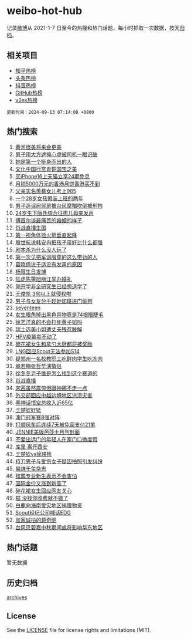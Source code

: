 # weibo-hot-hub

记录[微博](https://www.weibo.com)从 2021-1-7 日至今的热搜和热门话题。每小时抓取一次数据，按天[归档](archives)。

## 相关项目

- [知乎热榜](https://github.com/lonnyzhang423/zhihu-hot-hub)
- [头条热榜](https://github.com/lonnyzhang423/toutiao-hot-hub)
- [抖音热榜](https://github.com/lonnyzhang423/douyin-hot-hub)
- [GitHub热榜](https://github.com/lonnyzhang423/github-hot-hub)
- [v2ex热榜](https://github.com/lonnyzhang423/v2ex-hot-hub)


`更新时间：2024-09-13 07:14:08 +0800`

## 热门搜索

1. [黄河很美将来会更美](https://m.weibo.cn/search?containerid=100103type%3D1%26t%3D10%26q%3D%23%E9%BB%84%E6%B2%B3%E5%BE%88%E7%BE%8E%E5%B0%86%E6%9D%A5%E4%BC%9A%E6%9B%B4%E7%BE%8E%23&stream_entry_id=51&isnewpage=1&extparam=seat%3D1%26filter_type%3Drealtimehot%26stream_entry_id%3D51%26c_type%3D51%26pos%3D0%26q%3D%2523%25E9%25BB%2584%25E6%25B2%25B3%25E5%25BE%2588%25E7%25BE%258E%25E5%25B0%2586%25E6%259D%25A5%25E4%25BC%259A%25E6%259B%25B4%25E7%25BE%258E%2523%26cate%3D10103%26dgr%3D0%26display_time%3D1726182847%26pre_seqid%3D17261828472809123601103)
1. [男子用大方遮掩心虚被司机一眼识破](https://m.weibo.cn/search?containerid=100103type%3D1%26t%3D10%26q%3D%23%E7%94%B7%E5%AD%90%E7%94%A8%E5%A4%A7%E6%96%B9%E9%81%AE%E6%8E%A9%E5%BF%83%E8%99%9A%E8%A2%AB%E5%8F%B8%E6%9C%BA%E4%B8%80%E7%9C%BC%E8%AF%86%E7%A0%B4%23&stream_entry_id=31&isnewpage=1&extparam=seat%3D1%26lcate%3D5001%26c_type%3D31%26pos%3D0%26q%3D%2523%25E7%2594%25B7%25E5%25AD%2590%25E7%2594%25A8%25E5%25A4%25A7%25E6%2596%25B9%25E9%2581%25AE%25E6%258E%25A9%25E5%25BF%2583%25E8%2599%259A%25E8%25A2%25AB%25E5%258F%25B8%25E6%259C%25BA%25E4%25B8%2580%25E7%259C%25BC%25E8%25AF%2586%25E7%25A0%25B4%2523%26cate%3D5001%26dgr%3D0%26stream_entry_id%3D31%26flag%3D2%26realpos%3D1%26band_rank%3D1%26filter_type%3Drealtimehot%26display_time%3D1726182847%26pre_seqid%3D17261828472809123601103)
1. [她是第一个挺身而出的人](https://m.weibo.cn/search?containerid=100103type%3D1%26t%3D10%26q%3D%23%E5%A5%B9%E6%98%AF%E7%AC%AC%E4%B8%80%E4%B8%AA%E6%8C%BA%E8%BA%AB%E8%80%8C%E5%87%BA%E7%9A%84%E4%BA%BA%23&stream_entry_id=31&isnewpage=1&extparam=seat%3D1%26lcate%3D5001%26c_type%3D31%26pos%3D1%26q%3D%2523%25E5%25A5%25B9%25E6%2598%25AF%25E7%25AC%25AC%25E4%25B8%2580%25E4%25B8%25AA%25E6%258C%25BA%25E8%25BA%25AB%25E8%2580%258C%25E5%2587%25BA%25E7%259A%2584%25E4%25BA%25BA%2523%26cate%3D5001%26dgr%3D0%26stream_entry_id%3D31%26flag%3D32768%26realpos%3D2%26band_rank%3D2%26filter_type%3Drealtimehot%26display_time%3D1726182847%26pre_seqid%3D17261828472809123601103)
1. [文化中国行赏青铜国宝之美](https://m.weibo.cn/search?containerid=100103type%3D1%26t%3D10%26q%3D%23%E6%96%87%E5%8C%96%E4%B8%AD%E5%9B%BD%E8%A1%8C%E8%B5%8F%E9%9D%92%E9%93%9C%E5%9B%BD%E5%AE%9D%E4%B9%8B%E7%BE%8E%23&stream_entry_id=31&isnewpage=1&extparam=seat%3D1%26lcate%3D5001%26c_type%3D31%26pos%3D2%26q%3D%2523%25E6%2596%2587%25E5%258C%2596%25E4%25B8%25AD%25E5%259B%25BD%25E8%25A1%258C%25E8%25B5%258F%25E9%259D%2592%25E9%2593%259C%25E5%259B%25BD%25E5%25AE%259D%25E4%25B9%258B%25E7%25BE%258E%2523%26cate%3D5001%26dgr%3D0%26stream_entry_id%3D31%26flag%3D0%26realpos%3D3%26band_rank%3D3%26filter_type%3Drealtimehot%26display_time%3D1726182847%26pre_seqid%3D17261828472809123601103)
1. [买iPhone16上天猫立享24期免息](https://m.weibo.cn/search?containerid=100103type%3D1%26t%3D10%26q%3D%23%E4%B9%B0iPhone16%E4%B8%8A%E5%A4%A9%E7%8C%AB%E7%AB%8B%E4%BA%AB24%E6%9C%9F%E5%85%8D%E6%81%AF%23&stream_entry_id=31&isnewpage=1&extparam=seat%3D1%26lcate%3D5001%26c_type%3D31%26pos%3D3%26q%3D%2523%25E4%25B9%25B0iPhone16%25E4%25B8%258A%25E5%25A4%25A9%25E7%258C%25AB%25E7%25AB%258B%25E4%25BA%25AB24%25E6%259C%259F%25E5%2585%258D%25E6%2581%25AF%2523%26cate%3D5001%26dgr%3D0%26adid%3D254799%26stream_entry_id%3D31%26band_rank%3D4%26is_ad_pos%3D1%26topic_ad%3D1%26filter_type%3Drealtimehot%26display_time%3D1726182847%26pre_seqid%3D17261828472809123601103)
1. [月销5000万元的香港月饼香港买不到](https://m.weibo.cn/search?containerid=100103type%3D1%26t%3D10%26q%3D%23%E6%9C%88%E9%94%805000%E4%B8%87%E5%85%83%E7%9A%84%E9%A6%99%E6%B8%AF%E6%9C%88%E9%A5%BC%E9%A6%99%E6%B8%AF%E4%B9%B0%E4%B8%8D%E5%88%B0%23&stream_entry_id=31&isnewpage=1&extparam=seat%3D1%26lcate%3D5001%26c_type%3D31%26pos%3D4%26q%3D%2523%25E6%259C%2588%25E9%2594%25805000%25E4%25B8%2587%25E5%2585%2583%25E7%259A%2584%25E9%25A6%2599%25E6%25B8%25AF%25E6%259C%2588%25E9%25A5%25BC%25E9%25A6%2599%25E6%25B8%25AF%25E4%25B9%25B0%25E4%25B8%258D%25E5%2588%25B0%2523%26cate%3D5001%26dgr%3D0%26stream_entry_id%3D31%26flag%3D0%26realpos%3D4%26band_rank%3D4%26filter_type%3Drealtimehot%26display_time%3D1726182847%26pre_seqid%3D17261828472809123601103)
1. [父亲实名羡慕女儿考上985](https://m.weibo.cn/search?containerid=100103type%3D1%26t%3D10%26q%3D%23%E7%88%B6%E4%BA%B2%E5%AE%9E%E5%90%8D%E7%BE%A1%E6%85%95%E5%A5%B3%E5%84%BF%E8%80%83%E4%B8%8A985%23&stream_entry_id=31&isnewpage=1&extparam=seat%3D1%26lcate%3D5001%26c_type%3D31%26pos%3D5%26q%3D%2523%25E7%2588%25B6%25E4%25BA%25B2%25E5%25AE%259E%25E5%2590%258D%25E7%25BE%25A1%25E6%2585%2595%25E5%25A5%25B3%25E5%2584%25BF%25E8%2580%2583%25E4%25B8%258A985%2523%26cate%3D5001%26dgr%3D0%26stream_entry_id%3D31%26flag%3D0%26realpos%3D5%26band_rank%3D5%26filter_type%3Drealtimehot%26display_time%3D1726182847%26pre_seqid%3D17261828472809123601103)
1. [一个28岁女孩假装上班的两年](https://m.weibo.cn/search?containerid=100103type%3D1%26t%3D10%26q%3D%23%E4%B8%80%E4%B8%AA28%E5%B2%81%E5%A5%B3%E5%AD%A9%E5%81%87%E8%A3%85%E4%B8%8A%E7%8F%AD%E7%9A%84%E4%B8%A4%E5%B9%B4%23&stream_entry_id=31&isnewpage=1&extparam=seat%3D1%26lcate%3D5001%26c_type%3D31%26pos%3D6%26q%3D%2523%25E4%25B8%2580%25E4%25B8%25AA28%25E5%25B2%2581%25E5%25A5%25B3%25E5%25AD%25A9%25E5%2581%2587%25E8%25A3%2585%25E4%25B8%258A%25E7%258F%25AD%25E7%259A%2584%25E4%25B8%25A4%25E5%25B9%25B4%2523%26cate%3D5001%26dgr%3D0%26stream_entry_id%3D31%26flag%3D0%26realpos%3D6%26band_rank%3D6%26filter_type%3Drealtimehot%26display_time%3D1726182847%26pre_seqid%3D17261828472809123601103)
1. [男子造谣居民房被台风摩羯吹倒被刑拘](https://m.weibo.cn/search?containerid=100103type%3D1%26t%3D10%26q%3D%23%E7%94%B7%E5%AD%90%E9%80%A0%E8%B0%A3%E5%B1%85%E6%B0%91%E6%88%BF%E8%A2%AB%E5%8F%B0%E9%A3%8E%E6%91%A9%E7%BE%AF%E5%90%B9%E5%80%92%E8%A2%AB%E5%88%91%E6%8B%98%23&stream_entry_id=31&isnewpage=1&extparam=seat%3D1%26lcate%3D5001%26c_type%3D31%26pos%3D7%26q%3D%2523%25E7%2594%25B7%25E5%25AD%2590%25E9%2580%25A0%25E8%25B0%25A3%25E5%25B1%2585%25E6%25B0%2591%25E6%2588%25BF%25E8%25A2%25AB%25E5%258F%25B0%25E9%25A3%258E%25E6%2591%25A9%25E7%25BE%25AF%25E5%2590%25B9%25E5%2580%2592%25E8%25A2%25AB%25E5%2588%2591%25E6%258B%2598%2523%26cate%3D5001%26dgr%3D0%26adid%3D254879%26stream_entry_id%3D31%26is_ad_pos%3D1%26band_rank%3D7%26filter_type%3Drealtimehot%26display_time%3D1726182847%26pre_seqid%3D17261828472809123601103)
1. [24岁生下唐氏综合征患儿母亲发声](https://m.weibo.cn/search?containerid=100103type%3D1%26t%3D10%26q%3D%2324%E5%B2%81%E7%94%9F%E4%B8%8B%E5%94%90%E6%B0%8F%E7%BB%BC%E5%90%88%E5%BE%81%E6%82%A3%E5%84%BF%E6%AF%8D%E4%BA%B2%E5%8F%91%E5%A3%B0%23&stream_entry_id=31&isnewpage=1&extparam=seat%3D1%26lcate%3D5001%26c_type%3D31%26pos%3D8%26q%3D%252324%25E5%25B2%2581%25E7%2594%259F%25E4%25B8%258B%25E5%2594%2590%25E6%25B0%258F%25E7%25BB%25BC%25E5%2590%2588%25E5%25BE%2581%25E6%2582%25A3%25E5%2584%25BF%25E6%25AF%258D%25E4%25BA%25B2%25E5%258F%2591%25E5%25A3%25B0%2523%26cate%3D5001%26dgr%3D0%26stream_entry_id%3D31%26flag%3D0%26realpos%3D7%26band_rank%3D7%26filter_type%3Drealtimehot%26display_time%3D1726182847%26pre_seqid%3D17261828472809123601103)
1. [傅首尔谈最痛苦的婚姻的样子](https://m.weibo.cn/search?containerid=100103type%3D1%26t%3D10%26q%3D%E5%82%85%E9%A6%96%E5%B0%94%E8%B0%88%E6%9C%80%E7%97%9B%E8%8B%A6%E7%9A%84%E5%A9%9A%E5%A7%BB%E7%9A%84%E6%A0%B7%E5%AD%90&stream_entry_id=31&isnewpage=1&extparam=seat%3D1%26lcate%3D5001%26c_type%3D31%26pos%3D9%26q%3D%25E5%2582%2585%25E9%25A6%2596%25E5%25B0%2594%25E8%25B0%2588%25E6%259C%2580%25E7%2597%259B%25E8%258B%25A6%25E7%259A%2584%25E5%25A9%259A%25E5%25A7%25BB%25E7%259A%2584%25E6%25A0%25B7%25E5%25AD%2590%26cate%3D5001%26dgr%3D0%26stream_entry_id%3D31%26flag%3D0%26realpos%3D8%26band_rank%3D8%26filter_type%3Drealtimehot%26display_time%3D1726182847%26pre_seqid%3D17261828472809123601103)
1. [肖战直播生图](https://m.weibo.cn/search?containerid=100103type%3D1%26t%3D10%26q%3D%E8%82%96%E6%88%98%E7%9B%B4%E6%92%AD%E7%94%9F%E5%9B%BE&stream_entry_id=31&isnewpage=1&extparam=seat%3D1%26lcate%3D5001%26c_type%3D31%26pos%3D10%26q%3D%25E8%2582%2596%25E6%2588%2598%25E7%259B%25B4%25E6%2592%25AD%25E7%2594%259F%25E5%259B%25BE%26cate%3D5001%26dgr%3D0%26stream_entry_id%3D31%26flag%3D0%26realpos%3D9%26band_rank%3D9%26filter_type%3Drealtimehot%26display_time%3D1726182847%26pre_seqid%3D17261828472809123601103)
1. [第一视角体验火箭垂直起降](https://m.weibo.cn/search?containerid=100103type%3D1%26t%3D10%26q%3D%23%E7%AC%AC%E4%B8%80%E8%A7%86%E8%A7%92%E4%BD%93%E9%AA%8C%E7%81%AB%E7%AE%AD%E5%9E%82%E7%9B%B4%E8%B5%B7%E9%99%8D%23&stream_entry_id=31&isnewpage=1&extparam=seat%3D1%26lcate%3D5001%26c_type%3D31%26pos%3D11%26q%3D%2523%25E7%25AC%25AC%25E4%25B8%2580%25E8%25A7%2586%25E8%25A7%2592%25E4%25BD%2593%25E9%25AA%258C%25E7%2581%25AB%25E7%25AE%25AD%25E5%259E%2582%25E7%259B%25B4%25E8%25B5%25B7%25E9%2599%258D%2523%26cate%3D5001%26dgr%3D0%26stream_entry_id%3D31%26flag%3D0%26realpos%3D10%26band_rank%3D10%26filter_type%3Drealtimehot%26display_time%3D1726182847%26pre_seqid%3D17261828472809123601103)
1. [殷世航说韩安冉把孩子带好比什么都强](https://m.weibo.cn/search?containerid=100103type%3D1%26t%3D10%26q%3D%23%E6%AE%B7%E4%B8%96%E8%88%AA%E8%AF%B4%E9%9F%A9%E5%AE%89%E5%86%89%E6%8A%8A%E5%AD%A9%E5%AD%90%E5%B8%A6%E5%A5%BD%E6%AF%94%E4%BB%80%E4%B9%88%E9%83%BD%E5%BC%BA%23&stream_entry_id=31&isnewpage=1&extparam=seat%3D1%26lcate%3D5001%26c_type%3D31%26pos%3D12%26q%3D%2523%25E6%25AE%25B7%25E4%25B8%2596%25E8%2588%25AA%25E8%25AF%25B4%25E9%259F%25A9%25E5%25AE%2589%25E5%2586%2589%25E6%258A%258A%25E5%25AD%25A9%25E5%25AD%2590%25E5%25B8%25A6%25E5%25A5%25BD%25E6%25AF%2594%25E4%25BB%2580%25E4%25B9%2588%25E9%2583%25BD%25E5%25BC%25BA%2523%26cate%3D5001%26dgr%3D0%26stream_entry_id%3D31%26flag%3D2%26realpos%3D11%26band_rank%3D11%26filter_type%3Drealtimehot%26display_time%3D1726182847%26pre_seqid%3D17261828472809123601103)
1. [剧本杀为什么没人玩了](https://m.weibo.cn/search?containerid=100103type%3D1%26t%3D10%26q%3D%23%E5%89%A7%E6%9C%AC%E6%9D%80%E4%B8%BA%E4%BB%80%E4%B9%88%E6%B2%A1%E4%BA%BA%E7%8E%A9%E4%BA%86%23&stream_entry_id=31&isnewpage=1&extparam=seat%3D1%26lcate%3D5001%26c_type%3D31%26pos%3D13%26q%3D%2523%25E5%2589%25A7%25E6%259C%25AC%25E6%259D%2580%25E4%25B8%25BA%25E4%25BB%2580%25E4%25B9%2588%25E6%25B2%25A1%25E4%25BA%25BA%25E7%258E%25A9%25E4%25BA%2586%2523%26cate%3D5001%26dgr%3D0%26stream_entry_id%3D31%26flag%3D0%26realpos%3D12%26band_rank%3D12%26filter_type%3Drealtimehot%26display_time%3D1726182847%26pre_seqid%3D17261828472809123601103)
1. [第一次见把军训服穿的这么带劲的人](https://m.weibo.cn/search?containerid=100103type%3D1%26t%3D10%26q%3D%E7%AC%AC%E4%B8%80%E6%AC%A1%E8%A7%81%E6%8A%8A%E5%86%9B%E8%AE%AD%E6%9C%8D%E7%A9%BF%E7%9A%84%E8%BF%99%E4%B9%88%E5%B8%A6%E5%8A%B2%E7%9A%84%E4%BA%BA&stream_entry_id=31&isnewpage=1&extparam=seat%3D1%26lcate%3D5001%26c_type%3D31%26pos%3D14%26q%3D%25E7%25AC%25AC%25E4%25B8%2580%25E6%25AC%25A1%25E8%25A7%2581%25E6%258A%258A%25E5%2586%259B%25E8%25AE%25AD%25E6%259C%258D%25E7%25A9%25BF%25E7%259A%2584%25E8%25BF%2599%25E4%25B9%2588%25E5%25B8%25A6%25E5%258A%25B2%25E7%259A%2584%25E4%25BA%25BA%26cate%3D5001%26dgr%3D0%26stream_entry_id%3D31%26flag%3D2%26realpos%3D13%26band_rank%3D13%26filter_type%3Drealtimehot%26display_time%3D1726182847%26pre_seqid%3D17261828472809123601103)
1. [葛晓倩说于适没有发声的原因](https://m.weibo.cn/search?containerid=100103type%3D1%26t%3D10%26q%3D%23%E8%91%9B%E6%99%93%E5%80%A9%E8%AF%B4%E4%BA%8E%E9%80%82%E6%B2%A1%E6%9C%89%E5%8F%91%E5%A3%B0%E7%9A%84%E5%8E%9F%E5%9B%A0%23&stream_entry_id=31&isnewpage=1&extparam=seat%3D1%26lcate%3D5001%26c_type%3D31%26pos%3D15%26q%3D%2523%25E8%2591%259B%25E6%2599%2593%25E5%2580%25A9%25E8%25AF%25B4%25E4%25BA%258E%25E9%2580%2582%25E6%25B2%25A1%25E6%259C%2589%25E5%258F%2591%25E5%25A3%25B0%25E7%259A%2584%25E5%258E%259F%25E5%259B%25A0%2523%26cate%3D5001%26dgr%3D0%26stream_entry_id%3D31%26flag%3D0%26realpos%3D14%26band_rank%3D14%26filter_type%3Drealtimehot%26display_time%3D1726182847%26pre_seqid%3D17261828472809123601103)
1. [杨幂生日发博](https://m.weibo.cn/search?containerid=100103type%3D1%26t%3D10%26q%3D%23%E6%9D%A8%E5%B9%82%E7%94%9F%E6%97%A5%E5%8F%91%E5%8D%9A%23&stream_entry_id=31&isnewpage=1&extparam=seat%3D1%26lcate%3D5001%26c_type%3D31%26pos%3D16%26q%3D%2523%25E6%259D%25A8%25E5%25B9%2582%25E7%2594%259F%25E6%2597%25A5%25E5%258F%2591%25E5%258D%259A%2523%26cate%3D5001%26dgr%3D0%26stream_entry_id%3D31%26flag%3D0%26realpos%3D15%26band_rank%3D15%26filter_type%3Drealtimehot%26display_time%3D1726182847%26pre_seqid%3D17261828472809123601103)
1. [陆虎陈曌旭丽江举办婚礼](https://m.weibo.cn/search?containerid=100103type%3D1%26t%3D10%26q%3D%23%E9%99%86%E8%99%8E%E9%99%88%E6%9B%8C%E6%97%AD%E4%B8%BD%E6%B1%9F%E4%B8%BE%E5%8A%9E%E5%A9%9A%E7%A4%BC%23&stream_entry_id=31&isnewpage=1&extparam=seat%3D1%26lcate%3D5001%26c_type%3D31%26pos%3D17%26q%3D%2523%25E9%2599%2586%25E8%2599%258E%25E9%2599%2588%25E6%259B%258C%25E6%2597%25AD%25E4%25B8%25BD%25E6%25B1%259F%25E4%25B8%25BE%25E5%258A%259E%25E5%25A9%259A%25E7%25A4%25BC%2523%26cate%3D5001%26dgr%3D0%26stream_entry_id%3D31%26flag%3D0%26realpos%3D16%26band_rank%3D16%26filter_type%3Drealtimehot%26display_time%3D1726182847%26pre_seqid%3D17261828472809123601103)
1. [刚开学非全研究生已经想退学了](https://m.weibo.cn/search?containerid=100103type%3D1%26t%3D10%26q%3D%23%E5%88%9A%E5%BC%80%E5%AD%A6%E9%9D%9E%E5%85%A8%E7%A0%94%E7%A9%B6%E7%94%9F%E5%B7%B2%E7%BB%8F%E6%83%B3%E9%80%80%E5%AD%A6%E4%BA%86%23&stream_entry_id=31&isnewpage=1&extparam=seat%3D1%26lcate%3D5001%26c_type%3D31%26pos%3D18%26q%3D%2523%25E5%2588%259A%25E5%25BC%2580%25E5%25AD%25A6%25E9%259D%259E%25E5%2585%25A8%25E7%25A0%2594%25E7%25A9%25B6%25E7%2594%259F%25E5%25B7%25B2%25E7%25BB%258F%25E6%2583%25B3%25E9%2580%2580%25E5%25AD%25A6%25E4%25BA%2586%2523%26cate%3D5001%26dgr%3D0%26stream_entry_id%3D31%26flag%3D0%26realpos%3D17%26band_rank%3D17%26filter_type%3Drealtimehot%26display_time%3D1726182847%26pre_seqid%3D17261828472809123601103)
1. [王俊凯 3句以上就侵权啦](https://m.weibo.cn/search?containerid=100103type%3D1%26t%3D10%26q%3D%E7%8E%8B%E4%BF%8A%E5%87%AF+3%E5%8F%A5%E4%BB%A5%E4%B8%8A%E5%B0%B1%E4%BE%B5%E6%9D%83%E5%95%A6&stream_entry_id=31&isnewpage=1&extparam=seat%3D1%26lcate%3D5001%26c_type%3D31%26pos%3D19%26q%3D%25E7%258E%258B%25E4%25BF%258A%25E5%2587%25AF%25203%25E5%258F%25A5%25E4%25BB%25A5%25E4%25B8%258A%25E5%25B0%25B1%25E4%25BE%25B5%25E6%259D%2583%25E5%2595%25A6%26cate%3D5001%26dgr%3D0%26stream_entry_id%3D31%26flag%3D0%26realpos%3D18%26band_rank%3D18%26filter_type%3Drealtimehot%26display_time%3D1726182847%26pre_seqid%3D17261828472809123601103)
1. [男子与女友分手趁她加班进门偷狗](https://m.weibo.cn/search?containerid=100103type%3D1%26t%3D10%26q%3D%23%E7%94%B7%E5%AD%90%E4%B8%8E%E5%A5%B3%E5%8F%8B%E5%88%86%E6%89%8B%E8%B6%81%E5%A5%B9%E5%8A%A0%E7%8F%AD%E8%BF%9B%E9%97%A8%E5%81%B7%E7%8B%97%23&stream_entry_id=31&isnewpage=1&extparam=seat%3D1%26lcate%3D5001%26c_type%3D31%26pos%3D20%26q%3D%2523%25E7%2594%25B7%25E5%25AD%2590%25E4%25B8%258E%25E5%25A5%25B3%25E5%258F%258B%25E5%2588%2586%25E6%2589%258B%25E8%25B6%2581%25E5%25A5%25B9%25E5%258A%25A0%25E7%258F%25AD%25E8%25BF%259B%25E9%2597%25A8%25E5%2581%25B7%25E7%258B%2597%2523%26cate%3D5001%26dgr%3D0%26stream_entry_id%3D31%26flag%3D0%26realpos%3D19%26band_rank%3D19%26filter_type%3Drealtimehot%26display_time%3D1726182847%26pre_seqid%3D17261828472809123601103)
1. [seventeen](https://m.weibo.cn/search?containerid=100103type%3D1%26t%3D10%26q%3Dseventeen&stream_entry_id=31&isnewpage=1&extparam=seat%3D1%26lcate%3D5001%26c_type%3D31%26pos%3D21%26q%3Dseventeen%26cate%3D5001%26dgr%3D0%26stream_entry_id%3D31%26flag%3D0%26realpos%3D20%26band_rank%3D20%26filter_type%3Drealtimehot%26display_time%3D1726182847%26pre_seqid%3D17261828472809123601103)
1. [女生眼角掉出黑色异物竟是74根眼睫毛](https://m.weibo.cn/search?containerid=100103type%3D1%26t%3D10%26q%3D%23%E5%A5%B3%E7%94%9F%E7%9C%BC%E8%A7%92%E6%8E%89%E5%87%BA%E9%BB%91%E8%89%B2%E5%BC%82%E7%89%A9%E7%AB%9F%E6%98%AF74%E6%A0%B9%E7%9C%BC%E7%9D%AB%E6%AF%9B%23&stream_entry_id=31&isnewpage=1&extparam=seat%3D1%26lcate%3D5001%26c_type%3D31%26pos%3D22%26q%3D%2523%25E5%25A5%25B3%25E7%2594%259F%25E7%259C%25BC%25E8%25A7%2592%25E6%258E%2589%25E5%2587%25BA%25E9%25BB%2591%25E8%2589%25B2%25E5%25BC%2582%25E7%2589%25A9%25E7%25AB%259F%25E6%2598%25AF74%25E6%25A0%25B9%25E7%259C%25BC%25E7%259D%25AB%25E6%25AF%259B%2523%26cate%3D5001%26dgr%3D0%26stream_entry_id%3D31%26flag%3D0%26realpos%3D21%26band_rank%3D21%26filter_type%3Drealtimehot%26display_time%3D1726182847%26pre_seqid%3D17261828472809123601103)
1. [徐艺洋真的不会打死黄子韬吗](https://m.weibo.cn/search?containerid=100103type%3D1%26t%3D10%26q%3D%23%E5%BE%90%E8%89%BA%E6%B4%8B%E7%9C%9F%E7%9A%84%E4%B8%8D%E4%BC%9A%E6%89%93%E6%AD%BB%E9%BB%84%E5%AD%90%E9%9F%AC%E5%90%97%23&stream_entry_id=31&isnewpage=1&extparam=seat%3D1%26lcate%3D5001%26c_type%3D31%26pos%3D23%26q%3D%2523%25E5%25BE%2590%25E8%2589%25BA%25E6%25B4%258B%25E7%259C%259F%25E7%259A%2584%25E4%25B8%258D%25E4%25BC%259A%25E6%2589%2593%25E6%25AD%25BB%25E9%25BB%2584%25E5%25AD%2590%25E9%259F%25AC%25E5%2590%2597%2523%26cate%3D5001%26dgr%3D0%26stream_entry_id%3D31%26flag%3D0%26realpos%3D22%26band_rank%3D22%26filter_type%3Drealtimehot%26display_time%3D1726182847%26pre_seqid%3D17261828472809123601103)
1. [瑞士选美小姐遭丈夫残忍肢解](https://m.weibo.cn/search?containerid=100103type%3D1%26t%3D10%26q%3D%23%E7%91%9E%E5%A3%AB%E9%80%89%E7%BE%8E%E5%B0%8F%E5%A7%90%E9%81%AD%E4%B8%88%E5%A4%AB%E6%AE%8B%E5%BF%8D%E8%82%A2%E8%A7%A3%23&stream_entry_id=31&isnewpage=1&extparam=seat%3D1%26lcate%3D5001%26c_type%3D31%26pos%3D24%26q%3D%2523%25E7%2591%259E%25E5%25A3%25AB%25E9%2580%2589%25E7%25BE%258E%25E5%25B0%258F%25E5%25A7%2590%25E9%2581%25AD%25E4%25B8%2588%25E5%25A4%25AB%25E6%25AE%258B%25E5%25BF%258D%25E8%2582%25A2%25E8%25A7%25A3%2523%26cate%3D5001%26dgr%3D0%26stream_entry_id%3D31%26flag%3D0%26realpos%3D23%26band_rank%3D23%26filter_type%3Drealtimehot%26display_time%3D1726182847%26pre_seqid%3D17261828472809123601103)
1. [HPV疫苗卖不动了](https://m.weibo.cn/search?containerid=100103type%3D1%26t%3D10%26q%3D%23HPV%E7%96%AB%E8%8B%97%E5%8D%96%E4%B8%8D%E5%8A%A8%E4%BA%86%23&stream_entry_id=31&isnewpage=1&extparam=seat%3D1%26lcate%3D5001%26c_type%3D31%26pos%3D25%26q%3D%2523HPV%25E7%2596%25AB%25E8%258B%2597%25E5%258D%2596%25E4%25B8%258D%25E5%258A%25A8%25E4%25BA%2586%2523%26cate%3D5001%26dgr%3D0%26stream_entry_id%3D31%26flag%3D0%26realpos%3D24%26band_rank%3D24%26filter_type%3Drealtimehot%26display_time%3D1726182847%26pre_seqid%3D17261828472809123601103)
1. [碎花裙女生和拿勺大厨都将被奖励](https://m.weibo.cn/search?containerid=100103type%3D1%26t%3D10%26q%3D%23%E7%A2%8E%E8%8A%B1%E8%A3%99%E5%A5%B3%E7%94%9F%E5%92%8C%E6%8B%BF%E5%8B%BA%E5%A4%A7%E5%8E%A8%E9%83%BD%E5%B0%86%E8%A2%AB%E5%A5%96%E5%8A%B1%23&stream_entry_id=31&isnewpage=1&extparam=seat%3D1%26lcate%3D5001%26c_type%3D31%26pos%3D26%26q%3D%2523%25E7%25A2%258E%25E8%258A%25B1%25E8%25A3%2599%25E5%25A5%25B3%25E7%2594%259F%25E5%2592%258C%25E6%258B%25BF%25E5%258B%25BA%25E5%25A4%25A7%25E5%258E%25A8%25E9%2583%25BD%25E5%25B0%2586%25E8%25A2%25AB%25E5%25A5%2596%25E5%258A%25B1%2523%26cate%3D5001%26dgr%3D0%26stream_entry_id%3D31%26flag%3D32768%26realpos%3D25%26band_rank%3D25%26filter_type%3Drealtimehot%26display_time%3D1726182847%26pre_seqid%3D17261828472809123601103)
1. [LNG回应Scout无法参加S14](https://m.weibo.cn/search?containerid=100103type%3D1%26t%3D10%26q%3D%23LNG%E5%9B%9E%E5%BA%94Scout%E6%97%A0%E6%B3%95%E5%8F%82%E5%8A%A0S14%23&stream_entry_id=31&isnewpage=1&extparam=seat%3D1%26lcate%3D5001%26c_type%3D31%26pos%3D27%26q%3D%2523LNG%25E5%259B%259E%25E5%25BA%2594Scout%25E6%2597%25A0%25E6%25B3%2595%25E5%258F%2582%25E5%258A%25A0S14%2523%26cate%3D5001%26dgr%3D0%26stream_entry_id%3D31%26flag%3D0%26realpos%3D26%26band_rank%3D26%26filter_type%3Drealtimehot%26display_time%3D1726182847%26pre_seqid%3D17261828472809123601103)
1. [疑郑州一名校教职工吃鲜肉学生吃冻肉](https://m.weibo.cn/search?containerid=100103type%3D1%26t%3D10%26q%3D%23%E7%96%91%E9%83%91%E5%B7%9E%E4%B8%80%E5%90%8D%E6%A0%A1%E6%95%99%E8%81%8C%E5%B7%A5%E5%90%83%E9%B2%9C%E8%82%89%E5%AD%A6%E7%94%9F%E5%90%83%E5%86%BB%E8%82%89%23&stream_entry_id=31&isnewpage=1&extparam=seat%3D1%26lcate%3D5001%26c_type%3D31%26pos%3D28%26q%3D%2523%25E7%2596%2591%25E9%2583%2591%25E5%25B7%259E%25E4%25B8%2580%25E5%2590%258D%25E6%25A0%25A1%25E6%2595%2599%25E8%2581%258C%25E5%25B7%25A5%25E5%2590%2583%25E9%25B2%259C%25E8%2582%2589%25E5%25AD%25A6%25E7%2594%259F%25E5%2590%2583%25E5%2586%25BB%25E8%2582%2589%2523%26cate%3D5001%26dgr%3D0%26stream_entry_id%3D31%26flag%3D0%26realpos%3D27%26band_rank%3D27%26filter_type%3Drealtimehot%26display_time%3D1726182847%26pre_seqid%3D17261828472809123601103)
1. [章若楠张哲华演情侣](https://m.weibo.cn/search?containerid=100103type%3D1%26t%3D10%26q%3D%E7%AB%A0%E8%8B%A5%E6%A5%A0%E5%BC%A0%E5%93%B2%E5%8D%8E%E6%BC%94%E6%83%85%E4%BE%A3&stream_entry_id=31&isnewpage=1&extparam=seat%3D1%26lcate%3D5001%26c_type%3D31%26pos%3D29%26q%3D%25E7%25AB%25A0%25E8%258B%25A5%25E6%25A5%25A0%25E5%25BC%25A0%25E5%2593%25B2%25E5%258D%258E%25E6%25BC%2594%25E6%2583%2585%25E4%25BE%25A3%26cate%3D5001%26dgr%3D0%26stream_entry_id%3D31%26flag%3D1%26realpos%3D28%26band_rank%3D28%26filter_type%3Drealtimehot%26display_time%3D1726182847%26pre_seqid%3D17261828472809123601103)
1. [徐冬冬尹子维是怎么找到这个赛道的](https://m.weibo.cn/search?containerid=100103type%3D1%26t%3D10%26q%3D%E5%BE%90%E5%86%AC%E5%86%AC%E5%B0%B9%E5%AD%90%E7%BB%B4%E6%98%AF%E6%80%8E%E4%B9%88%E6%89%BE%E5%88%B0%E8%BF%99%E4%B8%AA%E8%B5%9B%E9%81%93%E7%9A%84&stream_entry_id=31&isnewpage=1&extparam=seat%3D1%26lcate%3D5001%26c_type%3D31%26pos%3D30%26q%3D%25E5%25BE%2590%25E5%2586%25AC%25E5%2586%25AC%25E5%25B0%25B9%25E5%25AD%2590%25E7%25BB%25B4%25E6%2598%25AF%25E6%2580%258E%25E4%25B9%2588%25E6%2589%25BE%25E5%2588%25B0%25E8%25BF%2599%25E4%25B8%25AA%25E8%25B5%259B%25E9%2581%2593%25E7%259A%2584%26cate%3D5001%26dgr%3D0%26stream_entry_id%3D31%26flag%3D0%26realpos%3D29%26band_rank%3D29%26filter_type%3Drealtimehot%26display_time%3D1726182847%26pre_seqid%3D17261828472809123601103)
1. [肖战直播](https://m.weibo.cn/search?containerid=100103type%3D1%26t%3D10%26q%3D%E8%82%96%E6%88%98%E7%9B%B4%E6%92%AD&stream_entry_id=31&isnewpage=1&extparam=seat%3D1%26lcate%3D5001%26c_type%3D31%26pos%3D31%26q%3D%25E8%2582%2596%25E6%2588%2598%25E7%259B%25B4%25E6%2592%25AD%26cate%3D5001%26dgr%3D0%26stream_entry_id%3D31%26flag%3D0%26realpos%3D30%26band_rank%3D30%26filter_type%3Drealtimehot%26display_time%3D1726182847%26pre_seqid%3D17261828472809123601103)
1. [宋茜虽然震惊但眼神挪不走一点](https://m.weibo.cn/search?containerid=100103type%3D1%26t%3D10%26q%3D%E5%AE%8B%E8%8C%9C%E8%99%BD%E7%84%B6%E9%9C%87%E6%83%8A%E4%BD%86%E7%9C%BC%E7%A5%9E%E6%8C%AA%E4%B8%8D%E8%B5%B0%E4%B8%80%E7%82%B9&stream_entry_id=31&isnewpage=1&extparam=seat%3D1%26lcate%3D5001%26c_type%3D31%26pos%3D32%26q%3D%25E5%25AE%258B%25E8%258C%259C%25E8%2599%25BD%25E7%2584%25B6%25E9%259C%2587%25E6%2583%258A%25E4%25BD%2586%25E7%259C%25BC%25E7%25A5%259E%25E6%258C%25AA%25E4%25B8%258D%25E8%25B5%25B0%25E4%25B8%2580%25E7%2582%25B9%26cate%3D5001%26dgr%3D0%26stream_entry_id%3D31%26flag%3D1%26realpos%3D31%26band_rank%3D31%26filter_type%3Drealtimehot%26display_time%3D1726182847%26pre_seqid%3D17261828472809123601103)
1. [外交部回应中越边境地区洪涝灾害](https://m.weibo.cn/search?containerid=100103type%3D1%26t%3D10%26q%3D%23%E5%A4%96%E4%BA%A4%E9%83%A8%E5%9B%9E%E5%BA%94%E4%B8%AD%E8%B6%8A%E8%BE%B9%E5%A2%83%E5%9C%B0%E5%8C%BA%E6%B4%AA%E6%B6%9D%E7%81%BE%E5%AE%B3%23&stream_entry_id=31&isnewpage=1&extparam=seat%3D1%26lcate%3D5001%26c_type%3D31%26pos%3D33%26q%3D%2523%25E5%25A4%2596%25E4%25BA%25A4%25E9%2583%25A8%25E5%259B%259E%25E5%25BA%2594%25E4%25B8%25AD%25E8%25B6%258A%25E8%25BE%25B9%25E5%25A2%2583%25E5%259C%25B0%25E5%258C%25BA%25E6%25B4%25AA%25E6%25B6%259D%25E7%2581%25BE%25E5%25AE%25B3%2523%26cate%3D5001%26dgr%3D0%26stream_entry_id%3D31%26flag%3D0%26realpos%3D32%26band_rank%3D32%26filter_type%3Drealtimehot%26display_time%3D1726182847%26pre_seqid%3D17261828472809123601103)
1. [黑神话悟空总收入近65亿](https://m.weibo.cn/search?containerid=100103type%3D1%26t%3D10%26q%3D%23%E9%BB%91%E7%A5%9E%E8%AF%9D%E6%82%9F%E7%A9%BA%E6%80%BB%E6%94%B6%E5%85%A5%E8%BF%9165%E4%BA%BF%23&stream_entry_id=31&isnewpage=1&extparam=seat%3D1%26lcate%3D5001%26c_type%3D31%26pos%3D34%26q%3D%2523%25E9%25BB%2591%25E7%25A5%259E%25E8%25AF%259D%25E6%2582%259F%25E7%25A9%25BA%25E6%2580%25BB%25E6%2594%25B6%25E5%2585%25A5%25E8%25BF%259165%25E4%25BA%25BF%2523%26cate%3D5001%26dgr%3D0%26stream_entry_id%3D31%26flag%3D0%26realpos%3D33%26band_rank%3D33%26filter_type%3Drealtimehot%26display_time%3D1726182847%26pre_seqid%3D17261828472809123601103)
1. [王楚钦好猛](https://m.weibo.cn/search?containerid=100103type%3D1%26t%3D10%26q%3D%E7%8E%8B%E6%A5%9A%E9%92%A6%E5%A5%BD%E7%8C%9B&stream_entry_id=31&isnewpage=1&extparam=seat%3D1%26lcate%3D5001%26c_type%3D31%26pos%3D35%26q%3D%25E7%258E%258B%25E6%25A5%259A%25E9%2592%25A6%25E5%25A5%25BD%25E7%258C%259B%26cate%3D5001%26dgr%3D0%26stream_entry_id%3D31%26flag%3D0%26realpos%3D34%26band_rank%3D34%26filter_type%3Drealtimehot%26display_time%3D1726182847%26pre_seqid%3D17261828472809123601103)
1. [澳门冠军赛8强对阵](https://m.weibo.cn/search?containerid=100103type%3D1%26t%3D10%26q%3D%23%E6%BE%B3%E9%97%A8%E5%86%A0%E5%86%9B%E8%B5%9B8%E5%BC%BA%E5%AF%B9%E9%98%B5%23&stream_entry_id=31&isnewpage=1&extparam=seat%3D1%26lcate%3D5001%26c_type%3D31%26pos%3D36%26q%3D%2523%25E6%25BE%25B3%25E9%2597%25A8%25E5%2586%25A0%25E5%2586%259B%25E8%25B5%259B8%25E5%25BC%25BA%25E5%25AF%25B9%25E9%2598%25B5%2523%26cate%3D5001%26dgr%3D0%26stream_entry_id%3D31%26flag%3D1%26realpos%3D35%26band_rank%3D35%26filter_type%3Drealtimehot%26display_time%3D1726182847%26pre_seqid%3D17261828472809123601103)
1. [打顺风车后连续7天被免密支付21笔](https://m.weibo.cn/search?containerid=100103type%3D1%26t%3D10%26q%3D%23%E6%89%93%E9%A1%BA%E9%A3%8E%E8%BD%A6%E5%90%8E%E8%BF%9E%E7%BB%AD7%E5%A4%A9%E8%A2%AB%E5%85%8D%E5%AF%86%E6%94%AF%E4%BB%9821%E7%AC%94%23&stream_entry_id=31&isnewpage=1&extparam=seat%3D1%26lcate%3D5001%26c_type%3D31%26pos%3D37%26q%3D%2523%25E6%2589%2593%25E9%25A1%25BA%25E9%25A3%258E%25E8%25BD%25A6%25E5%2590%258E%25E8%25BF%259E%25E7%25BB%25AD7%25E5%25A4%25A9%25E8%25A2%25AB%25E5%2585%258D%25E5%25AF%2586%25E6%2594%25AF%25E4%25BB%259821%25E7%25AC%2594%2523%26cate%3D5001%26dgr%3D0%26stream_entry_id%3D31%26flag%3D0%26realpos%3D36%26band_rank%3D36%26filter_type%3Drealtimehot%26display_time%3D1726182847%26pre_seqid%3D17261828472809123601103)
1. [JENNIE美版芭莎十月刊封面](https://m.weibo.cn/search?containerid=100103type%3D1%26t%3D10%26q%3D%23JENNIE%E7%BE%8E%E7%89%88%E8%8A%AD%E8%8E%8E%E5%8D%81%E6%9C%88%E5%88%8A%E5%B0%81%E9%9D%A2%23&stream_entry_id=31&isnewpage=1&extparam=seat%3D1%26lcate%3D5001%26c_type%3D31%26pos%3D38%26q%3D%2523JENNIE%25E7%25BE%258E%25E7%2589%2588%25E8%258A%25AD%25E8%258E%258E%25E5%258D%2581%25E6%259C%2588%25E5%2588%258A%25E5%25B0%2581%25E9%259D%25A2%2523%26cate%3D5001%26dgr%3D0%26stream_entry_id%3D31%26flag%3D0%26realpos%3D37%26band_rank%3D37%26filter_type%3Drealtimehot%26display_time%3D1726182847%26pre_seqid%3D17261828472809123601103)
1. [不爱出远门的年轻人在家门口微度假](https://m.weibo.cn/search?containerid=100103type%3D1%26t%3D10%26q%3D%23%E4%B8%8D%E7%88%B1%E5%87%BA%E8%BF%9C%E9%97%A8%E7%9A%84%E5%B9%B4%E8%BD%BB%E4%BA%BA%E5%9C%A8%E5%AE%B6%E9%97%A8%E5%8F%A3%E5%BE%AE%E5%BA%A6%E5%81%87%23&stream_entry_id=31&isnewpage=1&extparam=seat%3D1%26lcate%3D5001%26c_type%3D31%26pos%3D39%26q%3D%2523%25E4%25B8%258D%25E7%2588%25B1%25E5%2587%25BA%25E8%25BF%259C%25E9%2597%25A8%25E7%259A%2584%25E5%25B9%25B4%25E8%25BD%25BB%25E4%25BA%25BA%25E5%259C%25A8%25E5%25AE%25B6%25E9%2597%25A8%25E5%258F%25A3%25E5%25BE%25AE%25E5%25BA%25A6%25E5%2581%2587%2523%26cate%3D5001%26dgr%3D0%26stream_entry_id%3D31%26flag%3D0%26realpos%3D38%26band_rank%3D38%26filter_type%3Drealtimehot%26display_time%3D1726182847%26pre_seqid%3D17261828472809123601103)
1. [库里 离开西安](https://m.weibo.cn/search?containerid=100103type%3D1%26t%3D10%26q%3D%E5%BA%93%E9%87%8C+%E7%A6%BB%E5%BC%80%E8%A5%BF%E5%AE%89&stream_entry_id=31&isnewpage=1&extparam=seat%3D1%26lcate%3D5001%26c_type%3D31%26pos%3D40%26q%3D%25E5%25BA%2593%25E9%2587%258C%2520%25E7%25A6%25BB%25E5%25BC%2580%25E8%25A5%25BF%25E5%25AE%2589%26cate%3D5001%26dgr%3D0%26stream_entry_id%3D31%26flag%3D0%26realpos%3D39%26band_rank%3D39%26filter_type%3Drealtimehot%26display_time%3D1726182847%26pre_seqid%3D17261828472809123601103)
1. [王楚钦vs徐瑛彬](https://m.weibo.cn/search?containerid=100103type%3D1%26t%3D10%26q%3D%23%E7%8E%8B%E6%A5%9A%E9%92%A6vs%E5%BE%90%E7%91%9B%E5%BD%AC%23&stream_entry_id=31&isnewpage=1&extparam=seat%3D1%26lcate%3D5001%26c_type%3D31%26pos%3D41%26q%3D%2523%25E7%258E%258B%25E6%25A5%259A%25E9%2592%25A6vs%25E5%25BE%2590%25E7%2591%259B%25E5%25BD%25AC%2523%26cate%3D5001%26dgr%3D0%26stream_entry_id%3D31%26flag%3D0%26realpos%3D40%26band_rank%3D40%26filter_type%3Drealtimehot%26display_time%3D1726182847%26pre_seqid%3D17261828472809123601103)
1. [持刀男子与受伤女子疑因拍照引发纠纷](https://m.weibo.cn/search?containerid=100103type%3D1%26t%3D10%26q%3D%23%E6%8C%81%E5%88%80%E7%94%B7%E5%AD%90%E4%B8%8E%E5%8F%97%E4%BC%A4%E5%A5%B3%E5%AD%90%E7%96%91%E5%9B%A0%E6%8B%8D%E7%85%A7%E5%BC%95%E5%8F%91%E7%BA%A0%E7%BA%B7%23&stream_entry_id=31&isnewpage=1&extparam=seat%3D1%26lcate%3D5001%26c_type%3D31%26pos%3D42%26q%3D%2523%25E6%258C%2581%25E5%2588%2580%25E7%2594%25B7%25E5%25AD%2590%25E4%25B8%258E%25E5%258F%2597%25E4%25BC%25A4%25E5%25A5%25B3%25E5%25AD%2590%25E7%2596%2591%25E5%259B%25A0%25E6%258B%258D%25E7%2585%25A7%25E5%25BC%2595%25E5%258F%2591%25E7%25BA%25A0%25E7%25BA%25B7%2523%26cate%3D5001%26dgr%3D0%26stream_entry_id%3D31%26flag%3D0%26realpos%3D41%26band_rank%3D41%26filter_type%3Drealtimehot%26display_time%3D1726182847%26pre_seqid%3D17261828472809123601103)
1. [易烊千玺杂志](https://m.weibo.cn/search?containerid=100103type%3D1%26t%3D10%26q%3D%E6%98%93%E7%83%8A%E5%8D%83%E7%8E%BA%E6%9D%82%E5%BF%97&stream_entry_id=31&isnewpage=1&extparam=seat%3D1%26lcate%3D5001%26c_type%3D31%26pos%3D43%26q%3D%25E6%2598%2593%25E7%2583%258A%25E5%258D%2583%25E7%258E%25BA%25E6%259D%2582%25E5%25BF%2597%26cate%3D5001%26dgr%3D0%26stream_entry_id%3D31%26flag%3D0%26realpos%3D42%26band_rank%3D42%26filter_type%3Drealtimehot%26display_time%3D1726182847%26pre_seqid%3D17261828472809123601103)
1. [殡葬专业新生表示不会害怕](https://m.weibo.cn/search?containerid=100103type%3D1%26t%3D10%26q%3D%23%E6%AE%A1%E8%91%AC%E4%B8%93%E4%B8%9A%E6%96%B0%E7%94%9F%E8%A1%A8%E7%A4%BA%E4%B8%8D%E4%BC%9A%E5%AE%B3%E6%80%95%23&stream_entry_id=31&isnewpage=1&extparam=seat%3D1%26lcate%3D5001%26c_type%3D31%26pos%3D44%26q%3D%2523%25E6%25AE%25A1%25E8%2591%25AC%25E4%25B8%2593%25E4%25B8%259A%25E6%2596%25B0%25E7%2594%259F%25E8%25A1%25A8%25E7%25A4%25BA%25E4%25B8%258D%25E4%25BC%259A%25E5%25AE%25B3%25E6%2580%2595%2523%26cate%3D5001%26dgr%3D0%26stream_entry_id%3D31%26flag%3D0%26realpos%3D43%26band_rank%3D43%26filter_type%3Drealtimehot%26display_time%3D1726182847%26pre_seqid%3D17261828472809123601103)
1. [国际金价又涨到新高了](https://m.weibo.cn/search?containerid=100103type%3D1%26t%3D10%26q%3D%23%E5%9B%BD%E9%99%85%E9%87%91%E4%BB%B7%E5%8F%88%E6%B6%A8%E5%88%B0%E6%96%B0%E9%AB%98%E4%BA%86%23&stream_entry_id=31&isnewpage=1&extparam=seat%3D1%26lcate%3D5001%26c_type%3D31%26pos%3D45%26q%3D%2523%25E5%259B%25BD%25E9%2599%2585%25E9%2587%2591%25E4%25BB%25B7%25E5%258F%2588%25E6%25B6%25A8%25E5%2588%25B0%25E6%2596%25B0%25E9%25AB%2598%25E4%25BA%2586%2523%26cate%3D5001%26dgr%3D0%26stream_entry_id%3D31%26flag%3D0%26realpos%3D44%26band_rank%3D44%26filter_type%3Drealtimehot%26display_time%3D1726182847%26pre_seqid%3D17261828472809123601103)
1. [碎花裙女生回应网友关心](https://m.weibo.cn/search?containerid=100103type%3D1%26t%3D10%26q%3D%23%E7%A2%8E%E8%8A%B1%E8%A3%99%E5%A5%B3%E7%94%9F%E5%9B%9E%E5%BA%94%E7%BD%91%E5%8F%8B%E5%85%B3%E5%BF%83%23&stream_entry_id=31&isnewpage=1&extparam=seat%3D1%26lcate%3D5001%26c_type%3D31%26pos%3D46%26q%3D%2523%25E7%25A2%258E%25E8%258A%25B1%25E8%25A3%2599%25E5%25A5%25B3%25E7%2594%259F%25E5%259B%259E%25E5%25BA%2594%25E7%25BD%2591%25E5%258F%258B%25E5%2585%25B3%25E5%25BF%2583%2523%26cate%3D5001%26dgr%3D0%26stream_entry_id%3D31%26flag%3D0%26realpos%3D45%26band_rank%3D45%26filter_type%3Drealtimehot%26display_time%3D1726182847%26pre_seqid%3D17261828472809123601103)
1. [猫 没找你收费就不错了](https://m.weibo.cn/search?containerid=100103type%3D1%26t%3D10%26q%3D%E7%8C%AB+%E6%B2%A1%E6%89%BE%E4%BD%A0%E6%94%B6%E8%B4%B9%E5%B0%B1%E4%B8%8D%E9%94%99%E4%BA%86&stream_entry_id=31&isnewpage=1&extparam=seat%3D1%26lcate%3D5001%26c_type%3D31%26pos%3D47%26q%3D%25E7%258C%25AB%2520%25E6%25B2%25A1%25E6%2589%25BE%25E4%25BD%25A0%25E6%2594%25B6%25E8%25B4%25B9%25E5%25B0%25B1%25E4%25B8%258D%25E9%2594%2599%25E4%25BA%2586%26cate%3D5001%26dgr%3D0%26stream_entry_id%3D31%26flag%3D0%26realpos%3D46%26band_rank%3D46%26filter_type%3Drealtimehot%26display_time%3D1726182847%26pre_seqid%3D17261828472809123601103)
1. [白鹿向海南受灾地区捐赠物资](https://m.weibo.cn/search?containerid=100103type%3D1%26t%3D10%26q%3D%23%E7%99%BD%E9%B9%BF%E5%90%91%E6%B5%B7%E5%8D%97%E5%8F%97%E7%81%BE%E5%9C%B0%E5%8C%BA%E6%8D%90%E8%B5%A0%E7%89%A9%E8%B5%84%23&stream_entry_id=31&isnewpage=1&extparam=seat%3D1%26lcate%3D5001%26c_type%3D31%26pos%3D48%26q%3D%2523%25E7%2599%25BD%25E9%25B9%25BF%25E5%2590%2591%25E6%25B5%25B7%25E5%258D%2597%25E5%258F%2597%25E7%2581%25BE%25E5%259C%25B0%25E5%258C%25BA%25E6%258D%2590%25E8%25B5%25A0%25E7%2589%25A9%25E8%25B5%2584%2523%26cate%3D5001%26dgr%3D0%26stream_entry_id%3D31%26flag%3D1%26realpos%3D47%26band_rank%3D47%26filter_type%3Drealtimehot%26display_time%3D1726182847%26pre_seqid%3D17261828472809123601103)
1. [Scout经纪公司喊话EDG](https://m.weibo.cn/search?containerid=100103type%3D1%26t%3D10%26q%3D%23Scout%E7%BB%8F%E7%BA%AA%E5%85%AC%E5%8F%B8%E5%96%8A%E8%AF%9DEDG%23&stream_entry_id=31&isnewpage=1&extparam=seat%3D1%26lcate%3D5001%26c_type%3D31%26pos%3D49%26q%3D%2523Scout%25E7%25BB%258F%25E7%25BA%25AA%25E5%2585%25AC%25E5%258F%25B8%25E5%2596%258A%25E8%25AF%259DEDG%2523%26cate%3D5001%26dgr%3D0%26stream_entry_id%3D31%26flag%3D0%26realpos%3D48%26band_rank%3D48%26filter_type%3Drealtimehot%26display_time%3D1726182847%26pre_seqid%3D17261828472809123601103)
1. [张家诚拍的蒋奇明](https://m.weibo.cn/search?containerid=100103type%3D1%26t%3D10%26q%3D%23%E5%BC%A0%E5%AE%B6%E8%AF%9A%E6%8B%8D%E7%9A%84%E8%92%8B%E5%A5%87%E6%98%8E%23&stream_entry_id=31&isnewpage=1&extparam=seat%3D1%26lcate%3D5001%26c_type%3D31%26pos%3D50%26q%3D%2523%25E5%25BC%25A0%25E5%25AE%25B6%25E8%25AF%259A%25E6%258B%258D%25E7%259A%2584%25E8%2592%258B%25E5%25A5%2587%25E6%2598%258E%2523%26cate%3D5001%26dgr%3D0%26stream_entry_id%3D31%26flag%3D0%26realpos%3D49%26band_rank%3D49%26filter_type%3Drealtimehot%26display_time%3D1726182847%26pre_seqid%3D17261828472809123601103)
1. [台风贝碧嘉中秋期间或将影响华东地区](https://m.weibo.cn/search?containerid=100103type%3D1%26t%3D10%26q%3D%23%E5%8F%B0%E9%A3%8E%E8%B4%9D%E7%A2%A7%E5%98%89%E4%B8%AD%E7%A7%8B%E6%9C%9F%E9%97%B4%E6%88%96%E5%B0%86%E5%BD%B1%E5%93%8D%E5%8D%8E%E4%B8%9C%E5%9C%B0%E5%8C%BA%23&stream_entry_id=31&isnewpage=1&extparam=seat%3D1%26lcate%3D5001%26c_type%3D31%26pos%3D51%26q%3D%2523%25E5%258F%25B0%25E9%25A3%258E%25E8%25B4%259D%25E7%25A2%25A7%25E5%2598%2589%25E4%25B8%25AD%25E7%25A7%258B%25E6%259C%259F%25E9%2597%25B4%25E6%2588%2596%25E5%25B0%2586%25E5%25BD%25B1%25E5%2593%258D%25E5%258D%258E%25E4%25B8%259C%25E5%259C%25B0%25E5%258C%25BA%2523%26cate%3D5001%26dgr%3D0%26stream_entry_id%3D31%26flag%3D0%26realpos%3D50%26band_rank%3D50%26filter_type%3Drealtimehot%26display_time%3D1726182847%26pre_seqid%3D17261828472809123601103)

## 热门话题

暂无数据

## 历史归档

[archives](archives)

## License

See the [LICENSE](LICENSE) file for license rights and limitations (MIT).
